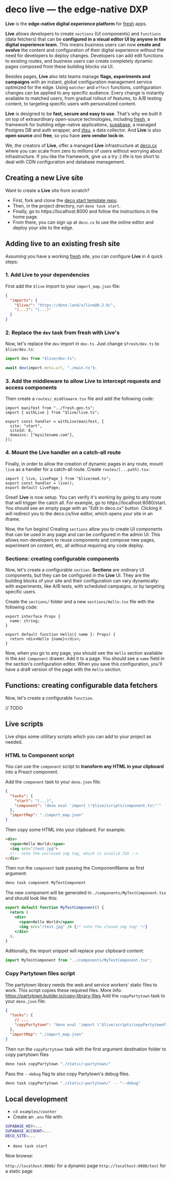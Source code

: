 # deco live — the edge-native DXP

**Live** is the **edge-native digital experience platform** for [fresh](https://fresh.deno.dev) apps.

**Live** allows developers to create `sections` (UI components) and `functions` (data fetchers) that can be **configured in a visual editor UI by anyone in the digital experience team.** This means business users can now **create and evolve** the content and configuration of their digital experience without the need for developers to deploy changes. Developers can add edit functions to existing routes, and business users can create completely dynamic pages composed from these building blocks via UI.

Besides pages, **Live** also lets teams manage **flags, experiments and campaigns** with an instant, global configuration management service optimized for the edge. Using `matcher` and `effect` functions, configuration changes can be applied to any specific audience. Every change is instantly available to matched users, from gradual rollout of features, to A/B testing content, to targeting specific users with personalized content.

**Live** is designed to be **fast, secure and easy to use**. That's why we built it on top of extraordinary open-source technologies, including [fresh](https://fresh.deno.dev), a framework for building edge-native applications, [supabase](https://supabase.io), a managed Postgres DB and auth wrapper, and [jitsu](https://jitsu.io), a data collector. And **Live** is also **open source** and **free**, so you have **zero vendor lock-in**.

We, the creators of **Live**, offer a managed **Live** infrastructure at [deco.cx](https://deco.cx) where you can scale from zero to millions of users without worrying about infrastructure. If you like the framework, give us a try :) life is too short to deal with CDN configuration and database management.

## Creating a new Live site

Want to create a **Live** site from scratch?

- First, fork and clone the [deco start template repo](https://github.com/deco-sites/start).
- Then, in the project directory, run `deno task start`.
- Finally, go to https://localhost:8000 and follow the instructions in the home page.
- From there, you can sign up at `deco.cx` to use the online editor and deploy your site to the edge.

## Adding live to an existing fresh site

Assuming you have a working [fresh](https://fresh.deno.dev) site, you can configure **Live** in 4 quick steps:

### 1. Add Live to your dependencies

First add the `$live` import to your `import_map.json` file:

```json
{
  "imports": {
    "$live/": "https://deno.land/x/live@0.2.0/",
    "(...)": "(...)"
  }
}
```

### 2. Replace the `dev` task from fresh with Live's

Now, let's replace the `dev` import in `dev.ts`. Just change `$fresh/dev.ts` to `$live/dev.ts`:

```ts
import dev from "$live/dev.ts";

await dev(import.meta.url, "./main.ts");
```

### 3. Add the middleware to allow Live to intercept requests and access components

Then create a `routes/_middleware.tsx` file and add the following code:

```tsx
import manifest from "../fresh.gen.ts";
import { withLive } from "$live/live.ts";

export const handler = withLive(manifest, {
  site: "start",
  siteId: 8,
  domains: ["mysitename.com"],
});
```

### 4. Mount the Live handler on a catch-all route

Finally, in order to allow the creation of dynamic pages in any route, mount `live` as a handler for a catch-all route. Create `routes/[...path].tsx`:

```tsx
import { live, LivePage } from "$live/mod.ts";
export const handler = live();
export default LivePage;
```

Great! **Live** is now setup. You can verify it's working by going to any route that will trigger the catch all. For example, go to https://localhost:8080/start. You should see an empty page with an "Edit in deco.cx" button. Clicking it will redirect you to the deco.cx/live editor, which opens your site in an iframe.

Now, the fun begins! Creating `sections` allow you to create UI components that can be used in any page and can be configured in the admin UI. This allows non-developers to reuse components and compose new pages, experiment on content, etc, all without requiring any code deploy.

### Sections: creating configurable components

Now, let's create a configurable `section`.
**Sections** are ordinary UI components, but they can be configured in the **Live** UI.
They are the building blocks of your site and their configuration can vary dynamically: with experiments, like A/B tests, with scheduled campaigns, or by targeting specific users.

Create the `sections/` folder and a new `sections/Hello.tsx` file with the following code:

```tsx
export interface Props {
  name: string;
}

export default function Hello({ name }: Props) {
  return <div>Hello {name}</div>;
}
```

Now, when you go to any page, you should see the `Hello` section available in the `Add Component` drawer.
Add it to a page. You should see a `name` field in the section's configuration editor.
When you save this configuration, you'll have a draft version of the page with the `Hello` section.

## Functions: creating configurable data fetchers

Now, let's create a configurable `function`.

// TODO

## Live scripts

Live ships some utilitary scripts which you can add to your project as needed.

### HTML to Component script

You can use the `component` script to **transform any HTML in your clipboard**
into a Preact component.

Add the `component` task to your `deno.json` file:

```json
{
  "tasks": {
    "start": "(...)",
    "component": "deno eval 'import \"$live/scripts/component.ts\"'"
  },
  "importMap": "./import_map.json"
}
```

Then copy some HTML into your clipboard. For example:

```html
<div>
  <span>Hello World</span>
  <img src="/test.jpg"> 
  <!-- note the unclosed img tag, which is invalid JSX -->
</div>
```

Then run the `component` task passing the ComponentName as first argument:

```bash
deno task component MyTestComponent
```

The new component will be generated in `./components/MyTestComponent.tsx` and
should look like this:

```jsx
export default function MyTestComponent() {
  return (
    <div>
      <span>Hello World</span>
      <img src="/test.jpg" /> {/* note the closed img tag! */}
    </div>
  );
}
```

Aditionally, the import snippet will replace your clipboard content:

```jsx
import MyTestComponent from "../components/MyTestComponent.tsx";
```

### Copy Partytown files script

The partytown library needs the web and service workers' static files to work.
This script copies these required files. More info:
<https://partytown.builder.io/copy-library-files> Add the `copyPartytown` task to
your `deno.json` file:

```json
{
  "tasks": {
    // ...
    "copyPartytown": "deno eval 'import \"$live/scripts/copyPartytownFiles.ts\"'"
  },
  "importMap": "./import_map.json"
}
```

Then run the `copyPartytown` task with the first argument destination folder to
copy partytown files

```bash
deno task copyPartytown "./static/~partytown/"
```

Pass the `--debug` flag to also copy Partytown's debug files.

```bash
deno task copyPartytown "./static/~partytown/" -- "--debug"
```

## Local development

- `cd examples/counter`
- Create an `.env` file with:

```bash
SUPABASE_KEY=...
SUPABASE_ACCOUNT=...
DECO_SITE=...
```

- `deno task start`

Now browse:

`http://localhost:8080/` for a dynamic page `http://localhost:8080/test` for a
static page
